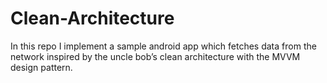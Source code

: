 # Clean-Architecture

In this repo I implement a sample android app which fetches data from the network inspired by the uncle bob’s clean architecture with the MVVM design pattern.
